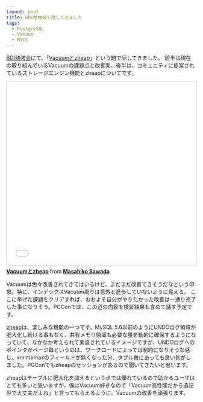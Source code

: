 ```yaml
---
layout: post
title: BDI勉強会で話してきました
tags:
  - PostgreSQL
  - Vacuum
  - MVCC
---
```


[BDI勉強会](https://github.com/bdi-research/bdi_records)にて、「[Vacuumとzheap](https://www.slideshare.net/masahikosawada98/vacuumzheap-92589428)」という題で話してきました。
前半は現在の取り組んでいるVacuumの課題点と改善案、後半は、コミュニティに提案されているストレージエンジン機能とzheapについてです。

<iframe src="//www.slideshare.net/slideshow/embed_code/key/1d87WJ9KiuZTFJ" width="595" height="485" frameborder="0" marginwidth="0" marginheight="0" scrolling="no" style="border:1px solid #CCC; border-width:1px; margin-bottom:5px; max-width: 100%;" allowfullscreen> </iframe> <div style="margin-bottom:5px"> <strong> <a href="//www.slideshare.net/masahikosawada98/vacuumzheap-93038451" title="Vacuumとzheap" target="_blank">Vacuumとzheap</a> </strong> from <strong><a href="https://www.slideshare.net/masahikosawada98" target="_blank">Masahiko Sawada</a></strong> </div>


Vacuumは色々改善されてきてはいるけど、まだまだ改善できそうだなという印象。特に、インデックスVacuum周りは意外と進歩していないように見える。
ここに挙げた課題をクリアすれば、おおよそ自分がやりたかった改善は一通り完了した事になりそう。PGConでは、この辺の内容を検証結果も含めて話す予定です。

[zheap](https://github.com/EnterpriseDB/zheap)は、楽しみな機能の一つです。MySQL 5.6以前のようにUNDOログ領域が肥大化し続ける事もなく、共有メモリ領域も必要な量を動的に確保するようになっていて、なかなか考えられて実装されているイメージですが、UNDOログへのポインタがページ毎というのは、ワークロードによっては制約になりそうな感じ。xmin/xmaxのフィールドが無くなった分、タプル毎にあっても良い気がしました。PGConでもzheapのセッションがあるので聞いてきたいと思います。

zheapはテーブルに肥大化を抑えるという点では優れているので助かるユーザはとても多いと思いますが、僕はVacuum好きなので「Vacuum高性能だから追記型で大丈夫だよね」と言ってもらえるように、Vacuumの改善を頑張ります。
